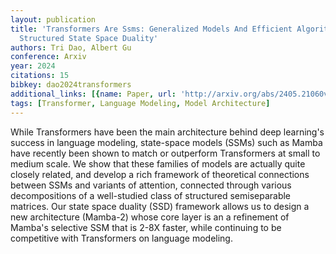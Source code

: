 ```yaml
---
layout: publication
title: 'Transformers Are Ssms: Generalized Models And Efficient Algorithms Through
  Structured State Space Duality'
authors: Tri Dao, Albert Gu
conference: Arxiv
year: 2024
citations: 15
bibkey: dao2024transformers
additional_links: [{name: Paper, url: 'http://arxiv.org/abs/2405.21060v1'}]
tags: [Transformer, Language Modeling, Model Architecture]
---
```

While Transformers have been the main architecture behind deep learning's
success in language modeling, state-space models (SSMs) such as Mamba have
recently been shown to match or outperform Transformers at small to medium
scale. We show that these families of models are actually quite closely
related, and develop a rich framework of theoretical connections between SSMs
and variants of attention, connected through various decompositions of a
well-studied class of structured semiseparable matrices. Our state space
duality (SSD) framework allows us to design a new architecture (Mamba-2) whose
core layer is an a refinement of Mamba's selective SSM that is 2-8X faster,
while continuing to be competitive with Transformers on language modeling.